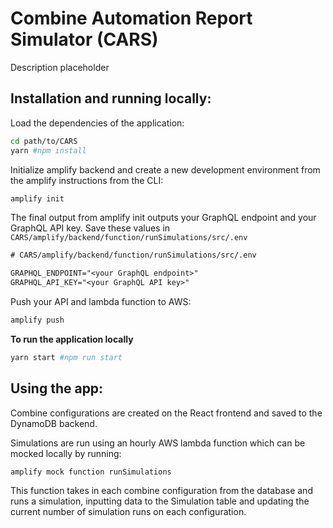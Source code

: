 # Combine Automation Report Simulator (CARS)

Description placeholder

## Installation and running locally:

Load the dependencies of the application:

```sh
cd path/to/CARS
yarn #npm install
```

Initialize amplify backend and create a new development environment from the amplify instructions from the CLI:

```sh
amplify init
```

The final output from amplify init outputs your GraphQL endpoint and your GraphQL API key. Save these values in `CARS/amplify/backend/function/runSimulations/src/.env`

```txt
# CARS/amplify/backend/function/runSimulations/src/.env

GRAPHQL_ENDPOINT="<your GraphQL endpoint>"
GRAPHQL_API_KEY="<your GraphQL API key>"
```

Push your API and lambda function to AWS:

```sh
amplify push
```

**To run the application locally**

```sh
yarn start #npm run start
```

## Using the app:

Combine configurations are created on the React frontend and saved to the DynamoDB backend.

Simulations are run using an hourly AWS lambda function which can be mocked locally by running:

```sh
amplify mock function runSimulations
```

This function takes in each combine configuration from the database and runs a simulation, inputting data to the Simulation table and updating the current number of simulation runs on each configuration.
